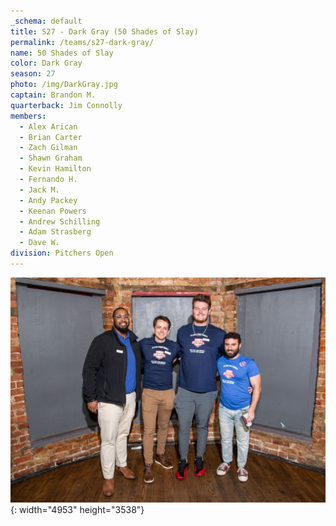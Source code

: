 ```yaml
---
_schema: default
title: S27 - Dark Gray (50 Shades of Slay)
permalink: /teams/s27-dark-gray/
name: 50 Shades of Slay
color: Dark Gray
season: 27
photo: /img/DarkGray.jpg
captain: Brandon M.
quarterback: Jim Connolly
members:
  - Alex Arican
  - Brian Carter
  - Zach Gilman
  - Shawn Graham
  - Kevin Hamilton
  - Fernando H.
  - Jack M.
  - Andy Packey
  - Keenan Powers
  - Andrew Schilling
  - Adam Strasberg
  - Dave W.
division: Pitchers Open
---
```

![](/img/da2-7066.jpg){: width="4953" height="3538"}